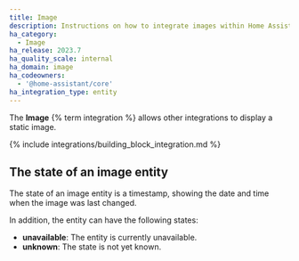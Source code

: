 ```yaml
---
title: Image
description: Instructions on how to integrate images within Home Assistant.
ha_category:
  - Image
ha_release: 2023.7
ha_quality_scale: internal
ha_domain: image
ha_codeowners:
  - '@home-assistant/core'
ha_integration_type: entity
---
```


The **Image** {% term integration %} allows other integrations to display a static image.

{% include integrations/building_block_integration.md %}

## The state of an image entity

The state of an image entity is a timestamp, showing the date and time when the image was last changed.

In addition, the entity can have the following states:

- **unavailable**: The entity is currently unavailable.
- **unknown**: The state is not yet known.
